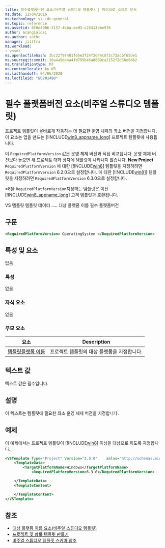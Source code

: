 ```yaml
---
title: 필수플랫폼버전 요소(비주얼 스튜디오 템플릿) | 마이크로 소프트 문서
ms.date: 11/04/2016
ms.technology: vs-ide-general
ms.topic: reference
ms.assetid: 6f0e4986-3157-4bba-aed3-c28413ebe976
author: acangialosi
ms.author: anthc
manager: jillfra
ms.workload:
- vssdk
ms.openlocfilehash: 3bc22f97401fe5e3724f2e44c873c72acbf65be1
ms.sourcegitcommit: 16a4a5da4a4fd795b46a0869ca2152f2d36e6db2
ms.translationtype: MT
ms.contentlocale: ko-KR
ms.lasthandoff: 04/06/2020
ms.locfileid: "80701490"
---
```

# <a name="requiredplatformversion-element-visual-studio-templates"></a>필수 플랫폼버전 요소(비주얼 스튜디오 템플릿)
프로젝트 템플릿이 올바르게 작동하는 데 필요한 운영 체제의 최소 버전을 지정합니다. 이 요소는 앱을 만드는 [!INCLUDE[win8_appname_long](../debugger/includes/win8_appname_long_md.md)] 프로젝트 템플릿에 사용됩니다.

 이 `RequiredPlatformVersion` 값은 운영 체제 버전과 직접 비교됩니다. 운영 체제 버전보다 높으면 새 프로젝트 대화 상자에 템플릿이 나타나지 않습니다. **New Project** `RequiredPlatformVersion` 에 대한 [!INCLUDE[win8](../debugger/includes/win8_md.md)] 템플릿을 지정하려면 `RequiredPlatformVersion` 6.2.0으로 설정합니다. 에 대한 [!INCLUDE[win81](../debugger/includes/win81_md.md)] 템플릿을 지정하려면 `RequiredPlatformVersion` 6.3.0으로 설정합니다.

 =8을 `RequiredPlatformVersion`지정하는 템플릿은 이전 [!INCLUDE[win8_appname_long](../debugger/includes/win8_appname_long_md.md)] 고객 템플릿과 호환됩니다.

 VS 템플릿 템플릿 데이터 ..... 대상 플랫폼 이름 필수 플랫폼버전

## <a name="syntax"></a>구문

```xml
<RequiredPlatformVersion> OperatingSystem </RequiredPlatformVersion>
```

## <a name="attributes-and-elements"></a>특성 및 요소
 없음

### <a name="attributes"></a>특성
 없음

### <a name="child-elements"></a>자식 요소
 없음

### <a name="parent-elements"></a>부모 요소

|요소|Description|
|-------------|-----------------|
|[템플릿플랫폼 이름](../extensibility/templatedata-element-visual-studio-templates.md)|프로젝트 템플릿의 대상 플랫폼을 지정합니다.|

## <a name="text-value"></a>텍스트 값
 텍스트 값은 필수입니다.

## <a name="remarks"></a>설명
 이 텍스트는 템플릿에 필요한 최소 운영 체제 버전을 지정합니다.

## <a name="example"></a>예제
 이 예제에서는 프로젝트 템플릿이 [!INCLUDE[win8](../debugger/includes/win8_md.md)] 이상을 대상으로 하도록 지정합니다.

```xml
<VSTemplate Type="Project" Version="3.0.0"    xmlns="http://schemas.microsoft.com/developer/vstemplate/2005">
    <TemplateData>
        <TargetPlatformName>Windows</TargetPlatformName>
            <RequiredPlatformVersion>6.3.0</RequiredPlatformVersion>

    </TemplateData>
    <TemplateContent>

    </TemplateContent>
</VSTemplate>
```

## <a name="see-also"></a>참조
- [대상 플랫폼 이름 요소(비주얼 스튜디오 템플릿)](../extensibility/targetplatformname-element-visual-studio-templates.md)
- [프로젝트 및 항목 템플릿 만들기](../ide/creating-project-and-item-templates.md)
- [비주얼 스튜디오 템플릿 스키마 참조](../extensibility/visual-studio-template-schema-reference.md)
